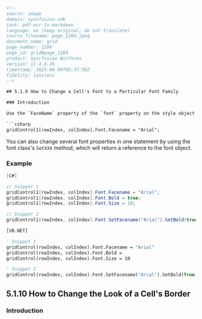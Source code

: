 ```html
<!-- 
source: image
domain: syncfusion-sdk
task: pdf-ocr-to-markdown
language: en (keep original; do not translate)
source_filename: page_1204.jpeg
document_name: grid
page_number: 1204
page_id: grid#page_1204
product: Syncfusion Winforms
version: 11.4.0.26
timestamp: 2025-08-09T05:37:58Z
fidelity: lossless
-->

## 5.1.9 How to Change a Cell's Font to a Particular Font Family

### Introduction

Use the `FaceName` property of the `font` property on the style object for the cell.

```csharp
gridControl1[rowIndex, colIndex].Font.Facename = "Arial";
```

You can also change several font properties in one statement by using the font class's `SetXXX` method, which will return a reference to the font object.

### Example

```csharp
[C#]

// Snippet 1
gridControl1[rowIndex, colIndex].Font.Facename = "Arial";
gridControl1[rowIndex, colIndex].Font.Bold = true;
gridControl1[rowIndex, colIndex].Font.Size = 10;

// Snippet 2
gridControl1[rowIndex, colIndex].Font.SetFacename("Arial").SetBold(true).SetSize(10);
```

```vb
[VB.NET]

' Snippet 1
gridControl(rowIndex, colIndex).Font.Facename = "Arial"
gridControl(rowIndex, colIndex).Font.Bold =
gridControl(rowIndex, colIndex).Font.Size = 10

' Snippet 2
gridControl(rowIndex, colIndex).Font.SetFacename("Arial").SetBold(True).SetSize(10)
```

## 5.1.10 How to Change the Look of a Cell's Border

### Introduction

``` 
```


<!-- tags: [Syncfusion, Winforms, grid, font, border, cell style, FontFacename, FontBold, FontSize, SetBold, SetSize] keywords: [grid, cell, font, border, style, change, modify, Arial, bold, size, SetXXX method] -->
```